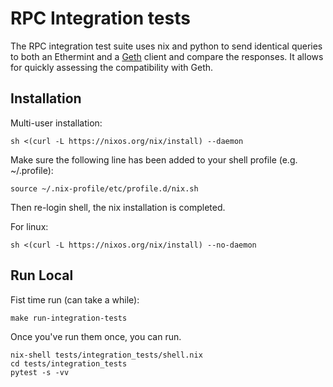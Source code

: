 # RPC Integration tests

The RPC integration test suite uses nix and python to send identical queries to both an Ethermint and a [Geth](https://github.com/ethereum/go-ethereum) client and compare the responses. It allows for quickly assessing the compatibility with Geth.

## Installation

Multi-user installation:

```
sh <(curl -L https://nixos.org/nix/install) --daemon
```

Make sure the following line has been added to your shell profile (e.g. ~/.profile):

```
source ~/.nix-profile/etc/profile.d/nix.sh
```

Then re-login shell, the nix installation is completed.

For linux:

```
sh <(curl -L https://nixos.org/nix/install) --no-daemon
```



## Run Local

Fist time run (can take a while):

```
make run-integration-tests
```

Once you've run them once, you can run.

```
nix-shell tests/integration_tests/shell.nix
cd tests/integration_tests
pytest -s -vv
```